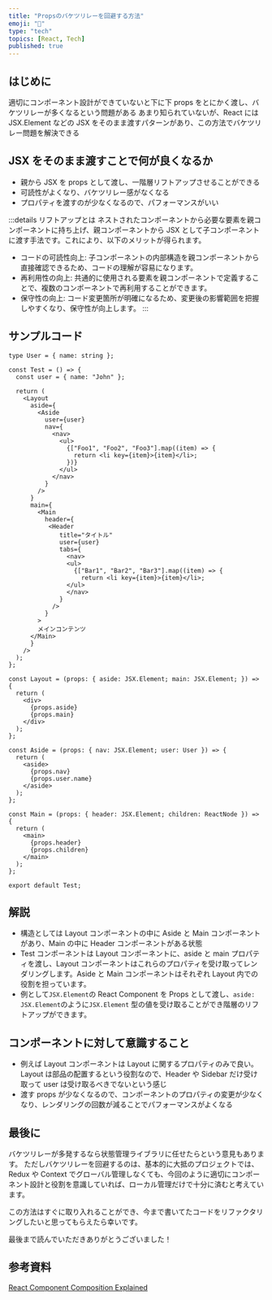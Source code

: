 ```yaml
---
title: "Propsのバケツリレーを回避する方法"
emoji: "🌟"
type: "tech"
topics: [React, Tech]
published: true
---
```


## はじめに

適切にコンポーネント設計ができていないと下に下 props をとにかく渡し、バケツリレーが多くなるという問題がある
あまり知られていないが、React には JSX.Element などの JSX をそのまま渡すパターンがあり、この方法でバケツリレー問題を解決できる

## JSX をそのまま渡すことで何が良くなるか

- 親から JSX を props として渡し、一階層リフトアップさせることができる
- 可読性がよくなり、バケツリレー感がなくなる
- プロパティを渡すのが少なくなるので、パフォーマンスがいい

:::details リフトアップとは
ネストされたコンポーネントから必要な要素を親コンポーネントに持ち上げ、親コンポーネントから JSX として子コンポーネントに渡す手法です。これにより、以下のメリットが得られます。

- コードの可読性向上: 子コンポーネントの内部構造を親コンポーネントから直接確認できるため、コードの理解が容易になります。
- 再利用性の向上: 共通的に使用される要素を親コンポーネントで定義することで、複数のコンポーネントで再利用することができます。
- 保守性の向上: コード変更箇所が明確になるため、変更後の影響範囲を把握しやすくなり、保守性が向上します。
  :::

## サンプルコード

```
type User = { name: string };

const Test = () => {
  const user = { name: "John" };

  return (
    <Layout
      aside={
        <Aside
          user={user}
          nav={
            <nav>
              <ul>
                {["Foo1", "Foo2", "Foo3"].map((item) => {
                  return <li key={item}>{item}</li>;
                })}
              </ul>
            </nav>
          }
        />
      }
      main={
        <Main
          header={
           <Header
              title="タイトル"
              user={user}
              tabs={
                <nav>
                <ul>
                  {["Bar1", "Bar2", "Bar3"].map((item) => {
                    return <li key={item}>{item}</li>;
                </ul>
                </nav>
              }
            />
          }
        >
        メインコンテンツ
      </Main>
      }
    />
  );
};

const Layout = (props: { aside: JSX.Element; main: JSX.Element; }) => {
  return (
    <div>
      {props.aside}
      {props.main}
    </div>
  );
};

const Aside = (props: { nav: JSX.Element; user: User }) => {
  return (
    <aside>
      {props.nav}
      {props.user.name}
    </aside>
  );
};

const Main = (props: { header: JSX.Element; children: ReactNode }) => {
  return (
    <main>
      {props.header}
      {props.children}
    </main>
  );
};

export default Test;
```

## 解説

- 構造としては Layout コンポーネントの中に Aside と Main コンポーネントがあり、Main の中に Header コンポーネントがある状態
- Test コンポーネントは Layout コンポーネントに、aside と main プロパティを渡し、Layout コンポーネントはこれらのプロパティを受け取ってレンダリングします。Aside と Main コンポーネントはそれぞれ Layout 内での役割を担っています。
- 例として`JSX.Element`の React Component を Props として渡し、`aside: JSX.Element`のように`JSX.Element` 型の値を受け取ることができ階層のリフトアップができます。

## コンポーネントに対して意識すること

- 例えば Layout コンポーネントは Layout に関するプロパティのみで良い。Layout は部品の配置するという役割なので、Header や Sidebar だけ受け取って user は受け取るべきでないという感じ
- 渡す props が少なくなるので、コンポーネントのプロパティの変更が少なくなり、レンダリングの回数が減ることでパフォーマンスがよくなる

## 最後に

バケツリレーが多発するなら状態管理ライブラリに任せたらという意見もあります。
ただしバケツリレーを回避するのは、基本的に大抵のプロジェクトでは、Redux や Context でグローバル管理しなくても、今回のように適切にコンポーネント設計と役割を意識していれば、ローカル管理だけで十分に済むと考えています。

この方法はすぐに取り入れることができ、今まで書いてたコードをリファクタリングしたいと思ってもらえたら幸いです。

最後まで読んでいただきありがとうございました！

## 参考資料

[React Component Composition Explained](https://felixgerschau.com/react-component-composition/)
